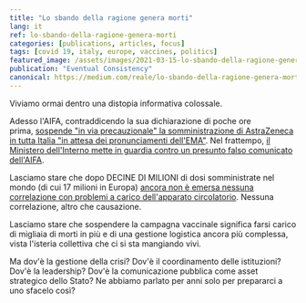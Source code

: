 ```yaml
---
title: "Lo sbando della ragione genera morti"
lang: it
ref: lo-sbando-della-ragione-genera-morti
categories: [publications, articles, focus]
tags: [covid 19, italy, europe, vaccines, politics]
featured_image: /assets/images/2021-03-15-lo-sbando-della-ragione-genera-morti.png
publication: "Eventual Consistency"
canonical: https://medium.com/reale/lo-sbando-della-ragione-genera-morti-e9c9aea2b262
---
```


Viviamo ormai dentro una distopia informativa colossale.

Adesso l'AIFA, contraddicendo la sua dichiarazione di poche ore
prima, [sospende "in via precauzionale" la somministrazione di AstraZeneca in
tutta Italia "in attesa dei pronunciamenti
dell'EMA"](https://www.aifa.gov.it/web/guest/-/aifa-sospensione-precauzionale-del-vaccino-astrazeneca).
Nel frattempo, [il Ministero dell'Interno mette in guardia contro un presunto
falso comunicato
dell'AIFA](https://www.interno.gov.it/it/notizie/polizia-postale-segnala-falso-comunicato-dellaifa-sul-vaccino-astrazeneca).

Lasciamo stare che dopo DECINE DI MILIONI di dosi somministrate nel mondo (di
cui 17 milioni in Europa) [ancora non è emersa nessuna correlazione con
problemi a carico dell'apparato
circolatorio](https://www.nytimes.com/live/2021/03/15/world/covid-19-coronavirus).
Nessuna correlazione, altro che causazione.

Lasciamo stare che sospendere la campagna vaccinale significa farsi carico di
migliaia di morti in più e di una gestione logistica ancora più complessa,
vista l'isteria collettiva che ci si sta mangiando vivi.

Ma dov'è la gestione della crisi? Dov'è il coordinamento delle istituzioni?
Dov'è la leadership? Dov'è la comunicazione pubblica come asset strategico
dello Stato? Ne abbiamo parlato per anni solo per prepararci a uno sfacelo
così?
